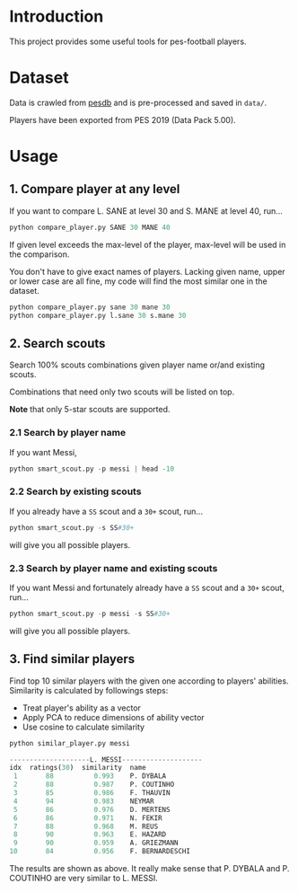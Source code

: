 # Introduction

This project provides some useful tools for pes-football players.

# Dataset

Data is crawled from [pesdb](http://www.pesdb.net) and is pre-processed and saved in ``data/``.

Players have been exported from PES 2019 (Data Pack 5.00).

# Usage

## 1. Compare player at any level

If you want to compare L. SANE at level 30 and S. MANE at level 40, run...

``` python
python compare_player.py SANE 30 MANE 40
```

If given level exceeds the max-level of the player, max-level will be used in the comparison.

You don't have to give exact names of players. Lacking given name, upper or lower case are all fine, my code will find the most similar one in the dataset. 

``` python
python compare_player.py sane 30 mane 30
python compare_player.py l.sane 30 s.mane 30
```

## 2. Search scouts

Search 100% scouts combinations given player name or/and existing scouts. 

Combinations that need only two scouts will be listed on top.

**Note** that only 5-star scouts are supported.

### 2.1 Search by player name

If you want Messi, 

``` python
python smart_scout.py -p messi | head -10
```

### 2.2 Search by existing scouts

If you already have a ``SS`` scout and a ``30+`` scout, run... 

``` python
python smart_scout.py -s SS#30+
```

will give you all possible players.

### 2.3 Search by player name and existing scouts

If you want Messi and fortunately already have a ``SS`` scout and a ``30+`` scout, run... 

``` python
python smart_scout.py -p messi -s SS#30+
```

will give you all possible players.


## 3. Find similar players

Find top 10 similar players with the given one according to players' abilities. Similarity is calculated by followings steps:

 - Treat player's ability as a vector
 - Apply PCA to reduce dimensions of ability vector
 - Use cosine to calculate similarity


``` python
python similar_player.py messi

--------------------L. MESSI--------------------
idx  ratings(30)  similarity  name
 1       88          0.993    P. DYBALA
 2       88          0.987    P. COUTINHO
 3       85          0.986    F. THAUVIN
 4       94          0.983    NEYMAR
 5       86          0.976    D. MERTENS
 6       86          0.971    N. FEKIR
 7       88          0.968    M. REUS
 8       90          0.963    E. HAZARD
 9       90          0.959    A. GRIEZMANN
10       84          0.956    F. BERNARDESCHI
```

The results are shown as above. It really make sense that P. DYBALA and P. COUTINHO are very similar to L. MESSI.